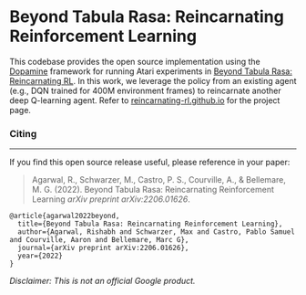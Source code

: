 # Beyond Tabula Rasa: Reincarnating Reinforcement Learning

This codebase provides the open source implementation using the
[Dopamine][dopamine] framework for running Atari experiments in [Beyond Tabula Rasa: Reincarnating RL][paper].
In this work, we leverage the policy from an existing agent (e.g., DQN trained 
for 400M environment frames) to reincarnate another deep Q-learning agent. Refer
to [reincarnating-rl.github.io][project_page] for the project page.

[gsutil_install]: https://cloud.google.com/storage/docs/gsutil_install#install
[gsutil]: https://cloud.google.com/storage/docs/gsutil
[ale]: https://github.com/mgbellemare/Arcade-Learning-Environment
[gcp_bucket]: https://console.cloud.google.com/storage/browser/atari-replay-datasets
[project_page]: https://reincarnating-rl.github.io
[paper]: https://arxiv.org/pdf/2206.01626.pdf
[dopamine]: https://github.com/google/dopamine

### Citing
------
If you find this open source release useful, please reference in your paper:

> Agarwal, R., Schwarzer, M., Castro, P. S., Courville, A., & Bellemare, M. G. (2022).
> Beyond Tabula Rasa: Reincarnating Reinforcement Learning
> *arXiv preprint arXiv:2206.01626*.

    @article{agarwal2022beyond,
      title={Beyond Tabula Rasa: Reincarnating Reinforcement Learning},
      author={Agarwal, Rishabh and Schwarzer, Max and Castro, Pablo Samuel and Courville, Aaron and Bellemare, Marc G},
      journal={arXiv preprint arXiv:2206.01626},
      year={2022}
    }

*Disclaimer: This is not an official Google product.*